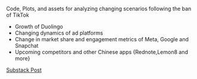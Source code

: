 Code, Plots, and assets for analyzing changing scenarios following the ban of TikTok
- Growth of Duolingo 
- Changing dynamics of ad platforms
- Change in market share and engagement metrics of Meta, Google and Snapchat
- Upcoming competitors and other Chinese apps {Rednote,Lemon8 and more}

[Substack Post](https://sairaina.substack.com/p/after-effects-of-the-tiktok-ban-expected) 
